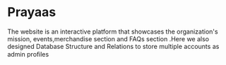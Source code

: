 # Prayaas
The website is an interactive platform that showcases the organization's mission, events,merchandise section  and FAQs section .Here we also  designed Database Structure and Relations to store multiple accounts as admin proﬁles
